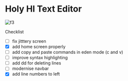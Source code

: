 # Holy HI Text Editor


![f3](https://github.com/user-attachments/assets/51ece034-6667-4533-b833-c35450d9b3f6)


Checklist
- [ ] fix jitttery screen
- [x] add home screen properly
- [ ] add copy and paste commands in eden mode (c and v)
- [ ] improve syntax highlighting
- [ ] add dd for deleting lines
- [ ] modernise navbar
- [x] add line numbers to left
